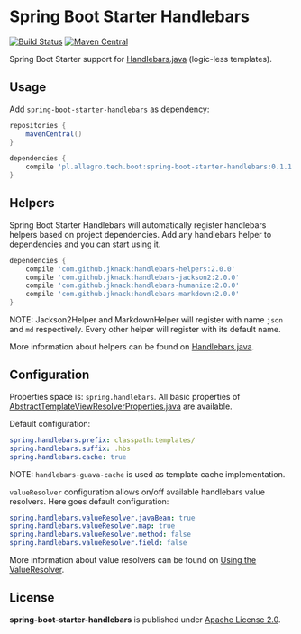 Spring Boot Starter Handlebars
====

[![Build Status](https://travis-ci.org/allegro/spring-boot-starter-handlebars.svg)](https://travis-ci.org/allegro/spring-boot-starter-handlebars)
[![Maven Central](https://maven-badges.herokuapp.com/maven-central/pl.allegro.tech.boot/spring-boot-starter-handlebars/badge.svg?style=flat)](https://maven-badges.herokuapp.com/maven-central/pl.allegro.tech.boot/spring-boot-starter-handlebars)

Spring Boot Starter support for
[Handlebars.java](https://github.com/jknack/handlebars.java)
(logic-less templates).

## Usage

Add `spring-boot-starter-handlebars` as dependency:
```gradle
repositories {
    mavenCentral()
}

dependencies {
    compile 'pl.allegro.tech.boot:spring-boot-starter-handlebars:0.1.1'
}
```
## Helpers

Spring Boot Starter Handlebars will automatically register handlebars helpers based on project dependencies.
Add any handlebars helper to dependencies and you can start using it.
```gradle
dependencies {
    compile 'com.github.jknack:handlebars-helpers:2.0.0'
    compile 'com.github.jknack:handlebars-jackson2:2.0.0'
    compile 'com.github.jknack:handlebars-humanize:2.0.0'
    compile 'com.github.jknack:handlebars-markdown:2.0.0'
}
```
NOTE: Jackson2Helper and MarkdownHelper will register with name `json` and `md` respectively.
Every other helper will register with its default name.

More information about helpers can be found on
[Handlebars.java](https://github.com/jknack/handlebars.java).

## Configuration

Properties space is: `spring.handlebars`. All basic properties of
[AbstractTemplateViewResolverProperties.java](http://docs.spring.io/autorepo/docs/spring-boot/current/api/org/springframework/boot/autoconfigure/template/AbstractTemplateViewResolverProperties.html)
are available.

Default configuration:
```yaml
spring.handlebars.prefix: classpath:templates/
spring.handlebars.suffix: .hbs
spring.handlebars.cache: true
```
NOTE: `handlebars-guava-cache` is used as template cache implementation.

`valueResolver` configuration allows on/off available handlebars value resolvers.
Here goes default configuration:
```yaml
spring.handlebars.valueResolver.javaBean: true
spring.handlebars.valueResolver.map: true
spring.handlebars.valueResolver.method: false
spring.handlebars.valueResolver.field: false
```
More information about value resolvers can be found on
[Using the ValueResolver](https://github.com/jknack/handlebars.java#using-the-valueresolver).


## License

**spring-boot-starter-handlebars** is published under [Apache License 2.0](http://www.apache.org/licenses/LICENSE-2.0).
